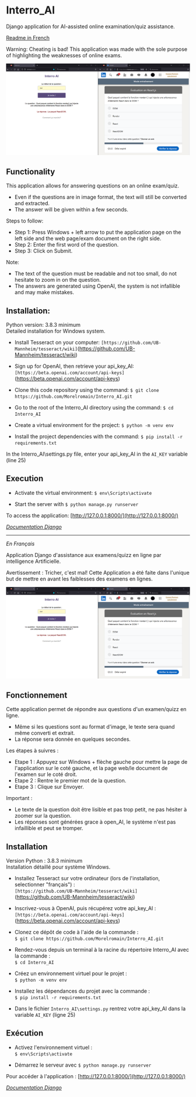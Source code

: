 # Interro_AI

Django application for AI-assisted online examination/quiz assistance.  

[Readme in French](#français)  

Warning: Cheating is bad! This application was made with the sole purpose of highlighting the weaknesses of online exams.  

![<exemple>](https://github.com/Morelromain/P19_Interro_AI/blob/main/captures/exemple.png)

## Functionality

This application allows for answering questions on an online exam/quiz.  
- Even if the questions are in image format, the text will still be converted and extracted.
- The answer will be given within a few seconds.

Steps to follow:  
- Step 1: Press Windows + left arrow to put the application page on the left side and the web page/exam document on the right side.
- Step 2: Enter the first word of the question.
- Step 3: Click on Submit.

Note:

- The text of the question must be readable and not too small, do not hesitate to zoom in on the question.
- The answers are generated using OpenAI, the system is not infallible and may make mistakes.

## Installation:

Python version: 3.8.3 minimum  
Detailed installation for Windows system.  

- Install Tesseract on your computer:
`[https://github.com/UB-Mannheim/tesseract/wiki]`(https://github.com/UB-Mannheim/tesseract/wiki)  

- Sign up for OpenAI, then retrieve your api_key_AI:
`[https://beta.openai.com/account/api-keys]`(https://beta.openai.com/account/api-keys)  

- Clone this code repository using the command:
`$ git clone https://github.com/Morelromain/Interro_AI.git`  

- Go to the root of the Interro_AI directory using the command:
`$ cd Interro_AI`  

- Create a virtual environment for the project:
`$ python -m venv env`  

- Install the project dependencies with the command:
`$ pip install -r requirements.txt`  

In the Interro_AI\settings.py file, enter your api_key_AI in the `AI_KEY` variable (line 25)

## Execution

- Activate the virtual environment:
`$ env\Scripts\activate`

- Start the server with `$ python manage.py runserver`

To access the application: [http://127.0.0.1:8000/](http://127.0.0.1:8000/)

*[Documentation Django](https://docs.djangoproject.com/en/4.1/)*

---

<a name="français"></a>*En Français*

Application Django d'assistance aux examens/quizz en ligne par intelligence Artificielle.  

Avertissement : Tricher, c'est mal! Cette Application a été faite dans l'unique but de mettre en avant les faiblesses des examens en lignes.

![<exemple>](https://github.com/Morelromain/P19_Interro_AI/blob/main/captures/exemple.png)

## Fonctionnement

Cette application permet de répondre aux questions d'un examen/quizz en ligne.  
- Même si les questions sont au format d'image, le texte sera quand même converti et extrait.  
- La réponse sera donnée en quelques secondes.  

Les étapes à suivres :  
- Etape 1 : Appuyez sur Windows + flèche gauche pour mettre la page de l'application sur le coté gauche, et la page web/le document de l'examen sur le coté droit.   
- Etape 2 : Rentre le premier mot de la question.  
- Etape 3 : Clique sur Envoyer.  

Important :  
- Le texte de la question doit être lisible et pas trop petit, ne pas hésiter à zoomer sur la question.
- Les réponses sont générées grace à open_AI, le système n'est pas infaillible et peut se tromper.  

## Installation

Version Python : 3.8.3 minimum  
Installation détaillé pour système Windows.  

- Installez Tesseract sur votre ordinateur (lors de l'installation, selectionner "français") :  
`[https://github.com/UB-Mannheim/tesseract/wiki]`(https://github.com/UB-Mannheim/tesseract/wiki)  

- Inscrivez-vous à OpenAI, puis récupérez votre api_key_AI :  
`[https://beta.openai.com/account/api-keys]`(https://beta.openai.com/account/api-keys)  

- Clonez ce dépôt de code à l'aide de la commande :  
`$ git clone https://github.com/Morelromain/Interro_AI.git`  

- Rendez-vous depuis un terminal à la racine du répertoire Interro_AI avec la commande :  
`$ cd Interro_AI`  

- Créez un environnement virtuel pour le projet :  
`$ python -m venv env`  

- Installez les dépendances du projet avec la commande :  
`$ pip install -r requirements.txt`  

- Dans le fichier `Interro_AI\settings.py` rentrez votre api_key_AI dans la variable `AI_KEY` (ligne 25)  

## Exécution

- Activez l'environnement virtuel :  
`$ env\Scripts\activate`

- Démarrez le serveur avec `$ python manage.py runserver`

Pour accéder à l'application : [http://127.0.0.1:8000/](http://127.0.0.1:8000/)

*[Documentation Django](https://docs.djangoproject.com/fr/4.1/)*
